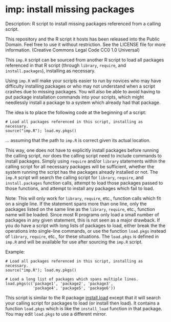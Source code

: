 # imp: install missing packages

Description: R script to install missing packages referenced from a calling script.

This repository and the R script it hosts has been released into the Public
Domain. Feel free to use it without restriction. See the LICENSE file for
more information. (Creative Commons Legal Code CC0 1.0 Universal)

This `imp.R` script can be sourced from another R script to load all packages
referenced in that R script (through `library`, `require`, and 
`install.packages`), installing as necessary.

Using `imp.R` will make your scripts easier to run by novices who may have 
difficulty installing packages or who may not understand when a script 
crashes due to missing packages. You will also be able to avoid having
to put package installation commands into your scripts, which might
needlessly install a package to a system which already had that package.

The idea is to place the following code at the beginning of a script:

```
# Load all packages referenced in this script, installing as necessary.
source("imp.R"); load.my.pkgs()
```

... assuming that the path to `imp.R` is correct given its actual location.

This way, one does not have to explicitly install packages before
running the calling script, nor does the calling script need to include
commands to install packages. Simply using `require` and/or `library`
statements within the calling script for all necessary packages will be 
sufficient, whether the system running the script has the packages 
already installed or not. The `imp.R` script will search the calling
script for `library`, `require`, and `install.packages` function calls, 
attempt to load those packages passed to those functions, and attempt to 
install any packages which fail to load.

Note: This will only work for `library`, `require`, etc., function calls 
which fit on a single line. If the statement spans more than one line, only
the packages listed on the same line as the `library`, `require`, etc., 
function name will be loaded. Since most R programs only load a small
number of packages in any given statement, this is not seen as a major
drawback. If you do have a script with long lists of packages to load,
either break the the operations into single-line commands, or use the
function `load.pkgs` instead of `library`, `require`, etc., for these
situations. The `load.pkgs` is defined in `imp.R` and will be available
for use after sourcing the `imp.R` script.

Example:

```
# Load all packages referenced in this script, installing as necessary.
source("imp.R"); load.my.pkgs()

# Load a long list of packages which spans multiple lines.
load.pkgs(c('package1', 'package2', 'package3', 
            'package4', 'package5', 'package6'))
```

This script is similar to the R package [install.load](https://cran.r-project.org/web/packages/install.load/index.html) except that it will search your
calling script for packages to load (or install then load). It contains
a function `load.pkgs` which is like the `install_load` function in that
package. You may edit `load.pkgs` to use a different mirror.
